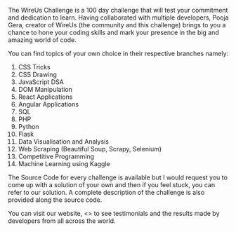The WireUs Challenge is a 100 day challenge that will test your commitment and dedication to learn. Having collaborated with multiple developers, Pooja Gera, creator of WireUs (the community and this challenge) brings to you a chance to hone your coding skills and mark your presence in the big and amazing world of code.

You can find topics of your own choice in their respective branches namely:

1. CSS Tricks
2. CSS Drawing
3. JavaScript DSA
4. DOM Manipulation
5. React Applications
6. Angular Applications
7. SQL
8. PHP
9. Python
10. Flask
11. Data Visualisation and Analysis
12. Web Scraping (Beautiful Soup, Scrapy, Selenium)
13. Competitive Programming
14. Machine Learning using Kaggle

The Source Code for every challenge is available but I would request you to come up with a solution of your own and then if you feel stuck, you can refer to our solution. A complete description of the challenge is also provided along the source code.

You can visit our website, <> to see testimonials and the results made by developers from all across the world.
